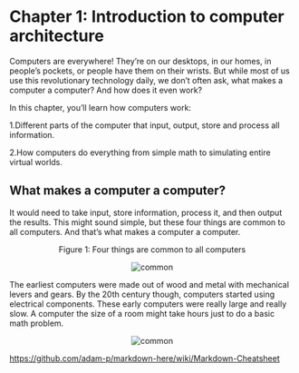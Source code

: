# Chapter 1: Introduction to computer architecture

Computers are everywhere! They’re on our desktops, in our homes, in people’s pockets, or people have them on their wrists. 
But while most of us use this revolutionary technology daily, we don’t often ask, what makes a computer a computer? 
And how does it even work?

In this chapter, you’ll learn how computers work:

1.Different parts of the computer that input, output, store and process all information.

2.How computers do everything from simple math to simulating entire virtual worlds.

## What makes a computer a computer?

It would need to take input, store information, process it, and then output the results. 
This might sound simple, but these four things are common to all computers. And that’s what makes a computer a computer.

<p align="center">
   Figure 1: Four things are common to all computers
</p>

<p align="center">
  <img src="https://github.com/XinYangSAU/CSCI1101-Intro-to-Computing/blob/master/f2.png" alt="common"/>
</p>

The earliest computers were made out of wood and metal with mechanical levers and gears. By the 20th century though, 
computers started using electrical components. These early computers were really large and really slow. A computer 
the size of a room might take hours just to do a basic math problem.

<p align="center">
  <img src="https://github.com/XinYangSAU/CSCI1101-Intro-to-Computing/blob/master/t.png" alt="common"/>
</p>

https://github.com/adam-p/markdown-here/wiki/Markdown-Cheatsheet
